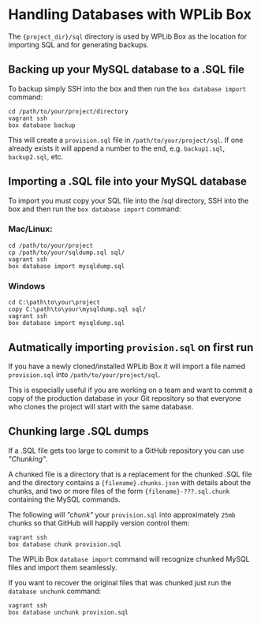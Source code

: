 # Handling Databases with WPLib Box

The `{project_dir}/sql` directory is used by WPLib Box as the location for importing SQL and for generating backups.

## Backing up your MySQL database to a .SQL file

To backup simply SSH into the box and then run the `box database import` command:

    cd /path/to/your/project/directory
    vagrant ssh
    box database backup

This will create a `provision.sql` file in `/path/to/your/project/sql`.  If one already exists it will append a number to the end, e.g. `backup1.sql`, `backup2.sql`, etc. 

## Importing a .SQL file into your MySQL database

To import you must copy your SQL file into the /sql directory, SSH into the box and then run the `box database import` command:

### Mac/Linux:

    cd /path/to/your/project
    cp /path/to/your/sqldump.sql sql/ 
    vagrant ssh
    box database import mysqldump.sql

### Windows

    cd C:\path\to\your\project
    copy C:\path\to\your\mysqldump.sql sql/ 
    vagrant ssh
    box database import mysqldump.sql

## Autmatically importing `provision.sql` on first run 

If you have a newly cloned/installed WPLib Box it will import a file named `provision.sql` into `/path/to/your/project/sql`.  

This is especially useful if you are working on a team and want to commit a copy of the production database in your Git repository so that everyone who clones the project will start with the same database. 

## Chunking large .SQL dumps  

If a .SQL file gets too large to commit to a GitHub repository you can use _"Chunking"_. 

A chunked file is a directory that is a replacement for the chunked .SQL file and the directory contains 
a `{filename}.chunks.json` with details about the chunks, and two or more files of the form 
`{filename}-???.sql.chunk` containing the MySQL commands.

The following will _"chunk"_ your `provision.sql` into approximately `25mb` chunks so that GitHub will 
happily version control them:  

    vagrant ssh
    box database chunk provision.sql

The WPLib Box `database import` command will recognize chunked MySQL files and import them seamlessly.  

If you want to recover the original files that was chunked just run the `database unchunk` command:

    vagrant ssh
    box database unchunk provision.sql






